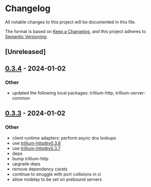 # Changelog
All notable changes to this project will be documented in this file.

The format is based on [Keep a Changelog](https://keepachangelog.com/en/1.0.0/),
and this project adheres to [Semantic Versioning](https://semver.org/spec/v2.0.0.html).

## [Unreleased]

## [0.3.4](https://github.com/trillium-rs/trillium/compare/trillium-tokio-v0.3.3...trillium-tokio-v0.3.4) - 2024-01-02

### Other
- updated the following local packages: trillium-http, trillium-server-common

## [0.3.3](https://github.com/trillium-rs/trillium/compare/trillium-tokio-v0.3.2...trillium-tokio-v0.3.3) - 2024-01-02

### Other
- client runtime adapters: perform async dns lookups
- use trillium-http@v0.3.8
- use trillium-http@v0.3.7
- deps
- bump trillium-http
- upgrade deps
- remove dependency carats
- continue to struggle with port collisions in ci
- allow nodelay to be set on prebound servers
